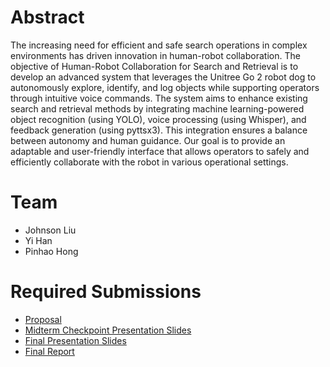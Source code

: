 # Abstract

The increasing need for efficient and safe search operations in complex environments has driven innovation in human-robot collaboration. The objective of Human-Robot Collaboration for Search and Retrieval is to develop an advanced system that leverages the Unitree Go 2 robot dog to autonomously explore, identify, and log objects while supporting operators through intuitive voice commands. The system aims to enhance existing search and retrieval methods by integrating machine learning-powered object recognition (using YOLO), voice processing (using Whisper), and feedback generation (using pyttsx3). This integration ensures a balance between autonomy and human guidance. Our goal is to provide an adaptable and user-friendly interface that allows operators to safely and efficiently collaborate with the robot in various operational settings.

# Team

* Johnson Liu
* Yi Han
* Pinhao Hong

# Required Submissions

* [Proposal](proposal)
* [Midterm Checkpoint Presentation Slides](http://)
* [Final Presentation Slides](http://)
* [Final Report](report)
